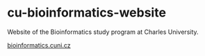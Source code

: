 # cu-bioinformatics-website
Website of the Bioinformatics study program at Charles University.

[bioinformatics.cuni.cz]([bioinformatics.cuni.cz])
